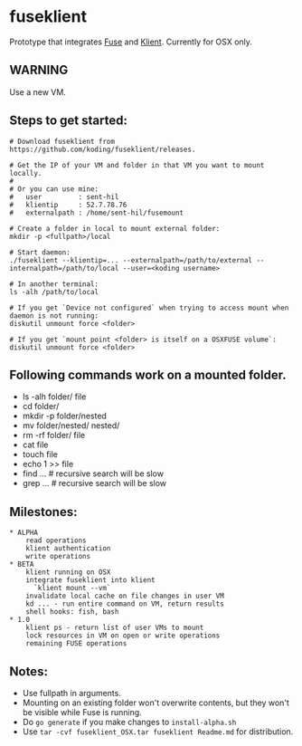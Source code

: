# fuseklient

Prototype that integrates [Fuse](https://github.com/bazil/fuse) and [Klient](https://github.com/koding/klient). Currently for OSX only.

## WARNING

  Use a new VM.

## Steps to get started:

    # Download fuseklient from https://github.com/koding/fuseklient/releases.

    # Get the IP of your VM and folder in that VM you want to mount locally.
    #
    # Or you can use mine:
    #   user         : sent-hil
    #   klientip     : 52.7.78.76
    #   externalpath : /home/sent-hil/fusemount

    # Create a folder in local to mount external folder:
    mkdir -p <fullpath>/local

    # Start daemon:
    ./fuseklient --klientip=... --externalpath=/path/to/external --internalpath=/path/to/local --user=<koding username>

    # In another terminal:
    ls -alh /path/to/local

    # If you get `Device not configured` when trying to access mount when daemon is not running:
    diskutil unmount force <folder>

    # If you get `mount point <folder> is itself on a OSXFUSE volume`:
    diskutil unmount force <folder>

## Following commands work on a mounted folder.

  * ls -alh folder/ file
  * cd folder/
  * mkdir -p folder/nested
  * mv folder/nested/ nested/
  * rm -rf folder/ file
  * cat file
  * touch file
  * echo 1 >> file
  * find ... # recursive search will be slow
  * grep ... # recursive search will be slow

## Milestones:

    * ALPHA
        read operations
        klient authentication
        write operations
    * BETA
        klient running on OSX
        integrate fuseklient into klient
          `klient mount --vm`
        invalidate local cache on file changes in user VM
        kd ... - run entire command on VM, return results
        shell hooks: fish, bash
    * 1.0
        klient ps - return list of user VMs to mount
        lock resources in VM on open or write operations
        remaining FUSE operations

## Notes:

  * Use fullpath in arguments.
  * Mounting on an existing folder won't overwrite contents, but they won't be visible while Fuse is running.
  * Do `go generate` if you make changes to `install-alpha.sh`
  * Use `tar -cvf fuseklient_OSX.tar fuseklient Readme.md` for distribution.
